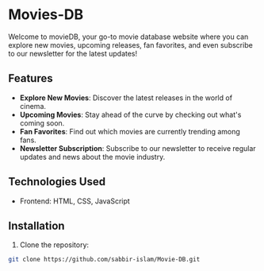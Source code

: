 # Movies-DB

Welcome to movieDB, your go-to movie database website where you can explore new movies, upcoming releases, fan favorites, and even subscribe to our newsletter for the latest updates!

## Features

- **Explore New Movies**: Discover the latest releases in the world of cinema.
- **Upcoming Movies**: Stay ahead of the curve by checking out what's coming soon.
- **Fan Favorites**: Find out which movies are currently trending among fans.
- **Newsletter Subscription**: Subscribe to our newsletter to receive regular updates and news about the movie industry.

## Technologies Used

- Frontend: HTML, CSS, JavaScript


## Installation

1. Clone the repository:

```bash
git clone https://github.com/sabbir-islam/Movie-DB.git
